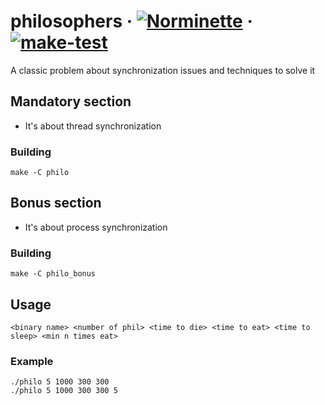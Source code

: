 # philosophers &middot; [![Norminette](https://github.com/EnriqueSLeeK/philosophers/actions/workflows/norminette.yml/badge.svg)](https://github.com/EnriqueSLeeK/philosophers/actions/workflows/norminette.yml) &middot; [![make-test](https://github.com/EnriqueSLeeK/philosophers/actions/workflows/build.yml/badge.svg)](https://github.com/EnriqueSLeeK/philosophers/actions/workflows/build.yml)

A classic problem about synchronization issues and techniques to solve it

## Mandatory section
 - It's about thread synchronization
### Building
```
make -C philo
```

## Bonus section
 - It's about process synchronization
### Building
```
make -C philo_bonus
```

## Usage
```
<binary name> <number of phil> <time to die> <time to eat> <time to sleep> <min n times eat>
```
### Example
```
./philo 5 1000 300 300
./philo 5 1000 300 300 5
```
